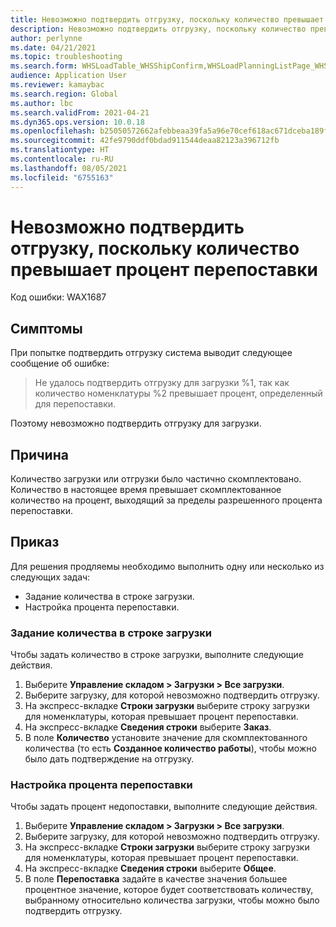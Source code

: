 ```yaml
---
title: Невозможно подтвердить отгрузку, поскольку количество превышает процент перепоставки
description: Невозможно подтвердить отгрузку, поскольку количество превышает процент перепоставки
author: perlynne
ms.date: 04/21/2021
ms.topic: troubleshooting
ms.search.form: WHSLoadTable_WHSShipConfirm,WHSLoadPlanningListPage_WHSShipConfirm,WHSLoadPlanningWorkbench_WHSShipConfirm,WHSTransportLoad_WHSShipConfirm,WHSShipPlanningListPage_WHSShipConfirm,WHSShipmentDetails_WHSShipConfirm,WHSWorkTable_WHSShipConfirm,WHSWorkTableListPage_WHSShipConfirm,Dialog_WHSOutboundShipConfirmController_WHSOutboundShipConfirm
audience: Application User
ms.reviewer: kamaybac
ms.search.region: Global
ms.author: lbc
ms.search.validFrom: 2021-04-21
ms.dyn365.ops.version: 10.0.18
ms.openlocfilehash: b25050572662afebbeaa39fa5a96e70cef618ac671dceba189fab1315480ede2
ms.sourcegitcommit: 42fe9790ddf0bdad911544deaa82123a396712fb
ms.translationtype: HT
ms.contentlocale: ru-RU
ms.lasthandoff: 08/05/2021
ms.locfileid: "6755163"
---
```

# <a name="you-cant-confirm-a-shipment-because-the-quantity-exceeds-the-overdelivery-percentage"></a>Невозможно подтвердить отгрузку, поскольку количество превышает процент перепоставки

Код ошибки: WAX1687

## <a name="symptoms"></a>Симптомы

При попытке подтвердить отгрузку система выводит следующее сообщение об ошибке:

> Не удалось подтвердить отгрузку для загрузки %1, так как количество номенклатуры %2 превышает процент, определенный для перепоставки.

Поэтому невозможно подтвердить отгрузку для загрузки.

## <a name="cause"></a>Причина

Количество загрузки или отгрузки было частично скомплектовано. Количество в настоящее время превышает скомплектованное количество на процент, выходящий за пределы разрешенного процента перепоставки.

## <a name="resolution"></a>Приказ

Для решения продляемы необходимо выполнить одну или несколько из следующих задач:

- Задание количества в строке загрузки.
- Настройка процента перепоставки.

### <a name="set-the-load-line-quantity"></a>Задание количества в строке загрузки

Чтобы задать количество в строке загрузки, выполните следующие действия.

1. Выберите **Управление складом \> Загрузки \> Все загрузки**.
1. Выберите загрузку, для которой невозможно подтвердить отгрузку.
1. На экспресс-вкладке **Строки загрузки** выберите строку загрузки для номенклатуры, которая превышает процент перепоставки.
1. На экспресс-вкладке **Сведения строки** выберите **Заказ**.
1. В поле **Количество** установите значение для скомплектованного количества (то есть **Созданное количество работы**), чтобы можно было дать подтверждение на отгрузку.

### <a name="set-the-overdelivery-percentage"></a>Настройка процента перепоставки

Чтобы задать процент недопоставки, выполните следующие действия.

1. Выберите **Управление складом \> Загрузки \> Все загрузки**.
1. Выберите загрузку, для которой невозможно подтвердить отгрузку.
1. На экспресс-вкладке **Строки загрузки** выберите строку загрузки для номенклатуры, которая превышает процент перепоставки.
1. На экспресс-вкладке **Сведения строки** выберите **Общее**.
1. В поле **Перепоставка** задайте в качестве значения большее процентное значение, которое будет соответствовать количеству, выбранному относительно количества загрузки, чтобы можно было подтвердить отгрузку.
